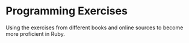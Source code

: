 # Programming Exercises
Using the exercises from different books and online sources to become more proficient in Ruby.

